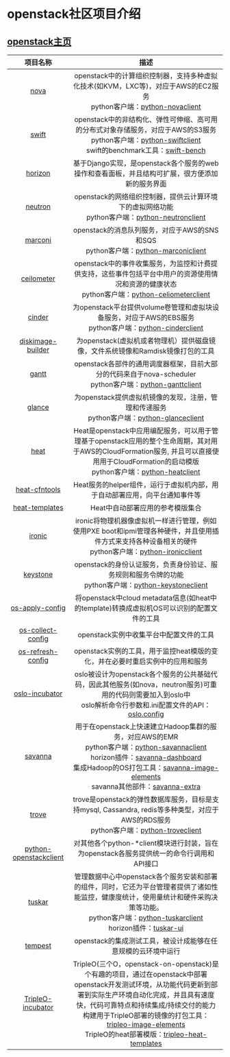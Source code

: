 # openstack社区项目介绍

## [openstack主页](https://github.com/openstack)

| 项目名称 | 描述 |
|:---:|:---:|
| [nova](https://github.com/openstack/nova) | openstack中的计算组织控制器，支持多种虚拟化技术(如KVM，LXC等)，对应于AWS的EC2服务 <br> python客户端：[python-novaclient](https://github.com/openstack/python-novaclient)|
| [swift](https://github.com/openstack/swift) | openstack中的非结构化、弹性可伸缩、高可用的分布式对象存储服务，对应于AWS的S3服务 <br> python客户端：[python-swiftclient](https://github.com/openstack/python-swiftclient) <br> swift的benchmark工具：[swift-bench](https://github.com/openstack/swift-bench) |
| [horizon](https://github.com/openstack/horizon) | 基于Django实现，是openstack各个服务的web操作和查看面板，并且结构可扩展，很方便添加新的服务界面 |
| [neutron](https://github.com/openstack/horizon) | openstack的网络组织控制器，提供云计算环境下的虚拟网络功能 <br> python客户端：[python-neutronclient](https://github.com/openstack/python-neutronclient) |
| [marconi](https://github.com/openstack/marconi) | openstack的消息队列服务，对应于AWS的SNS和SQS <br> python客户端：[python-marconiclient](https://github.com/openstack/python-marconiclient) |
| [ceilometer](https://github.com/openstack/ceilometer) | openstack中的事件收集服务，为监控和计费提供支持，这些事件包括平台中用户的资源使用情况和资源的健康状态 <br> python客户端：[python-celiometerclient](https://github.com/openstack/python-ceilometerclient) |
| [cinder](https://github.com/openstack/cinder) | 为openstack平台提供volume卷管理和虚拟块设备服务，对应于AWS的EBS服务 <br> python客户端：[python-cinderclient](https://github.com/openstack/python-cinderclient) |
| [diskimage-builder](https://github.com/openstack/diskimage-builder) | 为openstack(虚拟机或者物理机）提供磁盘镜像，文件系统镜像和Ramdisk镜像打包的工具 |
| [gantt](https://github.com/openstack/gantt) | openstack各部件的通用调度器框架，目前大部分的代码来自于nova-scheduler <br> python客户端：[python-ganttclient](https://github.com/openstack/python-ganttclient) |
| [glance](https://github.com/openstack/glance) | 为openstack提供虚拟机镜像的发现，注册，管理和传递服务 <br> python客户端：[python-glanceclient](https://github.com/openstack/python-glanceclient)|
| [heat](https://github.com/openstack/heat) | Heat是openstack中应用编配服务，可以用于管理基于openstack应用的整个生命周期，其对用于AWS的CloudFormation服务, 并且可以直接使用用于CloudFormation的启动模版 <br> python客户端：[python-heatclient](https://github.com/openstack/python-heatclient) |
| [heat-cfntools](https://github.com/openstack/heat-cfntools) | Heat服务的helper组件，运行于虚拟机内部，用于自动部署应用，向平台通知事件等 |
| [heat-templates](https://github.com/openstack/heat-templates) | Heat中自动部署应用的参考模版集合 |
| [ironic](https://github.com/openstack/ironic) | ironic将物理机器像虚拟机一样进行管理，例如使用PXE boot和ipmi管理各种硬件，并且使用插件方式来支持各种设备相关的硬件 <br> python客户端：[python-ironicclient](https://github.com/openstack/python-ironicclient) |
| [keystone](https://github.com/openstack/keystone) | openstack的身份认证服务，负责身份验证、服务规则和服务令牌的功能 <br> python客户端：[python-keystoneclient](https://github.com/openstack/python-keystoneclient) |
| [os-apply-config](https://github.com/openstack/os-apply-config) | 将openstack中cloud metadata信息(如heat中的template)转换成虚拟机OS可以识别的配置文件的工具 |
| [os-collect-config](https://github.com/openstack/os-collect-config) | openstack实例中收集平台中配置文件的工具 |
| [os-refresh-config](https://github.com/openstack/os-refresh-config) | openstack实例的工具，用于监控heat模版的变化，并在必要时重启实例中的应用和服务 |
| [oslo-incubator](https://github.com/openstack/oslo-incubator) | oslo被设计为openstack各个服务的公共基础代码，因此其他服务(如nova，neutron服务)可重用的代码则需要加入到oslo中 <br> oslo解析命令行参数和.ini配置文件的API：[oslo.config](https://github.com/openstack/oslo.config) |
| [savanna](https://github.com/openstack/savanna) | 用于在openstack上快速建立Hadoop集群的服务，对应AWS的EMR <br> python客户端：[python-savannaclient](https://github.com/openstack/python-savannaclient) <br> horizon插件：[savanna-dashboard](https://github.com/openstack/savanna-dashboard) <br> 集成Hadoop的OS打包工具：[savanna-image-elements](https://github.com/openstack/savanna-image-elements) <br> savanna其他部件：[savanna-extra](https://github.com/openstack/savanna-extra) | 
| [trove](https://github.com/openstack/trove) | trove是openstack的弹性数据库服务，目标是支持mysql, Cassandra, redis等多种类型，对应于AWS的RDS服务 <br> python客户端：[python-troveclient](https://github.com/openstack/python-troveclient) |
| [python-openstackclient](https://github.com/openstack/python-openstackclient) | 对其他各个python-*client模块进行封装，旨在为openstack各服务提供统一的命令行调用和API接口 |
| [tuskar](https://github.com/openstack/tuskar) | 管理数据中心中openstack各个服务安装和部署的组件，同时，它还为平台管理者提供了诸如性能监控，健康度统计，使用量统计和硬件采购决策等功能。<br> python客户端：[python-tuskarclient](https://github.com/openstack/python-tuskarclient) <br> horizon插件：[tuskar-ui](https://github.com/openstack/tuskar-ui) |
| [tempest](https://github.com/openstack/tempest) | openstack的集成测试工具，被设计成能够在任意规模的云环境中运行 |
| [TripleO-incubator](https://github.com/tripleo-incubator) | TripleO(三个O，openstack-on-openstack)是个有趣的项目，通过在openstack中部署openstack开发测试环境，从功能代码更新到部署到实际生产环境自动化完成，并且具有速度快，代码可靠特点和持续集成/持续交付的能力 <br> 构建用于TripleO部署的镜像的打包工具：[tripleo-image-elements](https://github.com/openstack/tripleo-image-elements) <br> TripleO的heat部署模版：[tripleo-heat-templates](https://github.com/openstack/tripleo-heat-templates)
